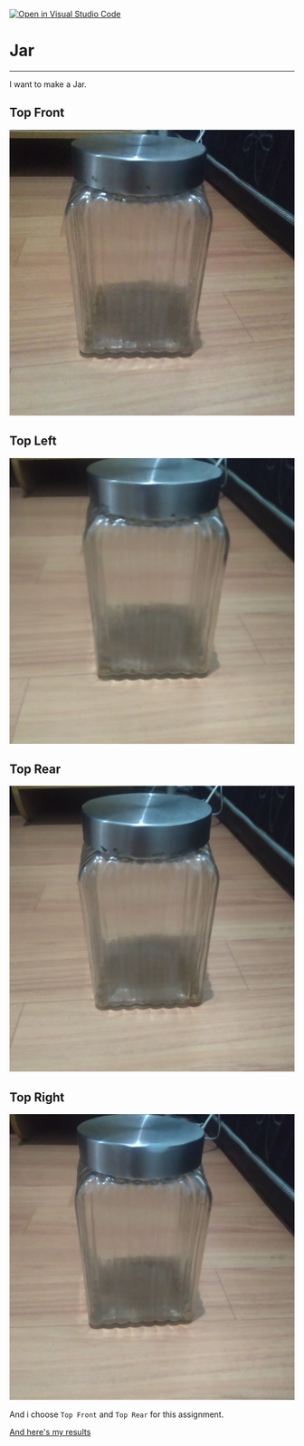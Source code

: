 [![Open in Visual Studio Code](https://classroom.github.com/assets/open-in-vscode-f059dc9a6f8d3a56e377f745f24479a46679e63a5d9fe6f495e02850cd0d8118.svg)](https://classroom.github.com/online_ide?assignment_repo_id=5691073&assignment_repo_type=AssignmentRepo)
# Jar
---
I want to make a Jar.<br>
## Top Front
![jar1](Image/1.jpg)
## Top Left
![jar2](Image/2.jpg)
## Top Rear
![jar3](Image/3.jpg)
## Top Right
![jar4](Image/4.jpg)

And i choose `Top Front` and `Top Rear` for this assignment.

[And here's my results](https://cg2021e.github.io/assignment-1-Raharja214/)